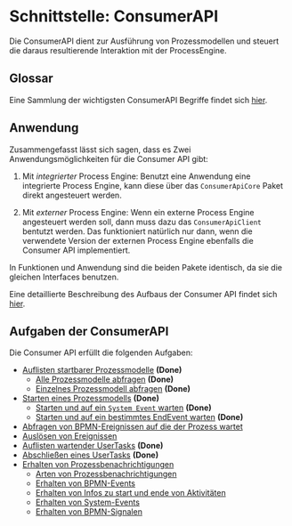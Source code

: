 # Schnittstelle: ConsumerAPI

Die ConsumerAPI dient zur Ausführung von Prozessmodellen und steuert die daraus
resultierende Interaktion mit der ProcessEngine.

## Glossar

Eine Sammlung der wichtigsten ConsumerAPI Begriffe findet sich [hier](./consumer_api/glossary.md).

## Anwendung

Zusammengefasst lässt sich sagen, dass es Zwei Anwendungsmöglichkeiten
für die Consumer API gibt:

1. Mit *integrierter* Process Engine:
Benutzt eine Anwendung eine integrierte Process Engine,
kann diese über das `ConsumerApiCore` Paket direkt angesteuert werden.

2. Mit *externer* Process Engine:
Wenn ein externe Process Engine angesteuert werden soll,
dann muss dazu das `ConsumerApiClient` bentutzt werden.
Das funktioniert natürlich nur dann, wenn die verwendete Version der
externen Process Engine ebenfalls die Consumer API implementiert.

In Funktionen und Anwendung sind die beiden Pakete identisch, da sie die
gleichen Interfaces benutzen.

Eine detaillierte Beschreibung des Aufbaus der Consumer API findet sich [hier](./consumer_api/consumer-api-structure.md).

## Aufgaben der ConsumerAPI

Die Consumer API erfüllt die folgenden Aufgaben:

* [Auflisten startbarer Prozessmodelle](./consumer_api/list-startable-process-models.md) **(Done)**
  * [Alle Prozessmodelle abfragen](./consumer_api/list-startable-process-models.md#alle-prozessmodelle-abfragen) **(Done)**
  * [Einzelnes Prozessmodell abfragen](./consumer_api/list-startable-process-models.md#einzelnes-prozessmodell-abfragen) **(Done)**
* [Starten eines Prozessmodells](./consumer_api/start-process-instance.md) **(Done)**
  * [Starten und auf ein `System Event` warten](./consumer_api/start-process-instance.md#starten-und-auf-ein-system-event-warten) **(Done)**
  * [Starten und auf ein bestimmtes EndEvent warten](./consumer_api/start-process-instance.md#starten-und-auf-ein-bestimmtes-endevent-warten) **(Done)**
* [Abfragen von BPMN-Ereignissen auf die der Prozess wartet](./consumer_api/list-executable-process-instance-events.md)
* [Auslösen von Ereignissen](./consumer_api/execute-process-instance-event.md)
* [Auflisten wartender UserTasks](./consumer_api/list-waiting-usertasks.md) **(Done)**
* [Abschließen eines UserTasks](./consumer_api/finish-user-task.md) **(Done)**
* [Erhalten von Prozessbenachrichtigungen](./consumer_api/receive-process-notifications.md)
  * [Arten von Prozessbenachrichtigungen](./consumer_api/receive-process-notifications.md#arten-von-prozessbenachrichtigungen)
  * [Erhalten von BPMN-Events](./consumer_api/receive-process-notifications.md#erhalten-von-bpmn-events)
  * [Erhalten von Infos zu start und ende von Aktivitäten](./consumer_api/receive-process-notifications.md#erhalten-von-infos-zu-start-und-ende-von-aktivitäten)
  * [Erhalten von System-Events](./consumer_api/receive-process-notifications.md#erhalten-von-system-events)
  * [Erhalten von BPMN-Signalen](./consumer_api/receive-process-notifications.md#erhalten-von-bpmn-signalen)
